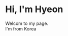 # Hi, I'm Hyeon

Welcom to my page.</br>
I'm from Korea</br>

<br/>
<!--<h2>My tech stack <img alt="stack-icon" src="https://upload.wikimedia.org/wikipedia/commons/b/be/Circle-icons-stack.svg" width="20"/></h2>

![ROS](https://img.shields.io/badge/ROS-blue?style=flat-square&logo=ros&logoColor=white)
![C](https://img.shields.io/badge/C-red?style=flat-square&logo=c&logoColor=white)
![C++](https://img.shields.io/badge/C++-important?style=flat-square&logo=c&logoColor=white)
![Python](https://img.shields.io/badge/Python-purple?style=flat-square&logo=python&logoColor=white)-->

<br/>
<h2>University Project <img alt="project-icon" src="https://upload.wikimedia.org/wikipedia/commons/thumb/8/83/Circle-icons-tools.svg/512px-Circle-icons-tools.svg.png" width="20"></h2>
<table>
  <thead align="center">
    <tr border: none;>
      <td><b>Project</b></td>
    </tr>
  </thead>
  <tbody>
    <tr>
      <td><a href="https://github.com/rubynote/DMU_2-1_Project"><b>2-1 Project</b></td>
    </tr>
    <tr>
      <td><a href="https://github.com/rubynote/DMU_2-2_Project"><b>2-2 Project</b></td>
    </tr>
    <tr>
      <td><a href="https://github.com/rubynote/DMU_3-1_Project"><b>3-1 Project</b></td>
    </tr>
  </tbody>
</table>

<br/>
<h2>Now studying [2023.07 ~]</h2>

![Unreal](https://img.shields.io/badge/Unreal_Engine-black?style=flat-square&logo=unrealengine&logoColor=white)
